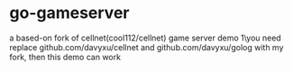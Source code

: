 # go-gameserver
a based-on fork of cellnet(cool112/cellnet) game server demo
1\you need replace github.com/davyxu/cellnet and github.com/davyxu/golog with my fork, then this demo can work
